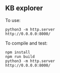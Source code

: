 KB explorer
-----------

To use:

```
python3 -m http.server
http://0.0.0.0:8000/
```

To compile and test:

```
npm install
npm run build
python3 -m http.server
http://0.0.0.0:8000/
```
